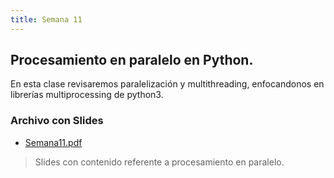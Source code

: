 ```yaml
---
title: Semana 11
---
```

## Procesamiento en paralelo en Python.

En esta clase revisaremos paralelización y multithreading, enfocandonos en librerías multiprocessing de python3.

### Archivo con Slides

* [Semana11.pdf](/lectures/PCFI161_S11.pdf)
> Slides con contenido referente a procesamiento en paralelo.
